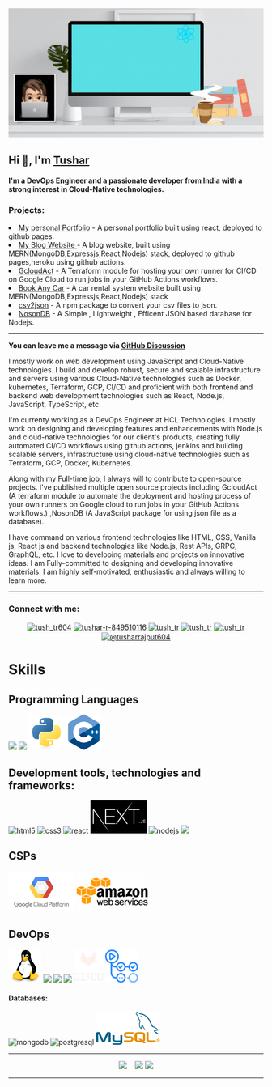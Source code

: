 

<img src="covera.gif" />

<h2 align="left">Hi 👋, I'm <a href="https://tush-tr.github.io/">Tushar</a></h2>


<h4>I'm a DevOps Engineer and a passionate developer from India with a strong interest in Cloud-Native technologies.</h4>

### Projects:
<li><a href="https://tush-tr.github.io/">My personal Portfolio</a> - A personal portfolio built using react, deployed to github pages.
<li><a href="https://tush-tr.github.io/blogs/">My Blog Website </a>- A blog website, built using MERN(MongoDB,Expressjs,React,Nodejs) stack, deployed to github pages,heroku using github actions.
<li><a href="https://github.com/tush-tr/gcloudact">GcloudAct</a> - A Terraform module for hosting your own runner for CI/CD on Google Cloud to run jobs in your GitHub Actions workflows.
<li><a href="https://tush-tr.github.io/BookAnyCar/">Book Any Car</a> - A car rental system website built using MERN(MongoDB,Expressjs,React,Nodejs) stack 
<li><a href="https://www.npmjs.com/package/@tush-tr/csv2json">csv2json</a> - A npm package to convert your csv files to json.
<li><a href="https://www.npmjs.com/package/@tush-tr/nosondb">NosonDB</a> - A Simple , Lightweight , Efficent JSON based database for Nodejs.

 
<hr>

<b>You can leave me a message via <a href="https://github.com/tush-tr/tush-tr/discussions/categories/guest-book"> GitHub Discussion</a></b>

<!-- Information -->
<p>
I mostly work on web development using JavaScript and Cloud-Native technologies. I build and develop robust, secure and scalable infrastructure and servers using various Cloud-Native technologies such as Docker, kubernetes, Terraform, GCP, CI/CD and proficient with both frontend and backend web development technologies such as React, Node.js, JavaScript, TypeScript, etc.</p>

<p>
 I'm currenty working as a DevOps Engineer at HCL Technologies. I mostly work on designing and developing features and enhancements with Node.js and cloud-native technologies for our client's products,
creating fully automated CI/CD workflows using github actions, jenkins
and building scalable servers, infrastructure using cloud-native technologies such as Terraform, GCP, Docker, Kubernetes.
</p>

<p>
 Along with my Full-time job, I always will to contribute to open-source projects. I've published multiple open source projects including GcloudAct (A terraform module to automate the deployment and hosting process of your own runners on Google cloud to run jobs in your GitHub Actions workflows.) ,NosonDB (A JavaScript package for using json file as a database).
</p>
 
<p>I have command on various frontend technologies like HTML, CSS, Vanilla js, React js and backend technologies like Node.js, Rest APIs, GRPC, GraphQL, etc. I love to developing materials and projects on innovative ideas. I am Fully-committed to designing and developing innovative materials. I am highly self-motivated, enthusiastic and always willing to learn more.</p>
<hr>

<h3 align="left">Connect with me:</h3>
<p align="center">
<a href="https://twitter.com/tush_tr604" target="blank"><img align="center" src="https://cdn.jsdelivr.net/npm/simple-icons@3.0.1/icons/twitter.svg" alt="tush_tr604" height="30" width="40" /></a>
<a href="https://linkedin.com/in/tushar-r-849510116" target="blank"><img align="center" src="https://cdn.jsdelivr.net/npm/simple-icons@3.0.1/icons/linkedin.svg" alt="tushar-r-849510116" height="30" width="40" /></a>
<a href="https://instagram.com/tush_tr" target="blank"><img align="center" src="https://cdn.jsdelivr.net/npm/simple-icons@3.0.1/icons/instagram.svg" alt="tush_tr" height="30" width="40" /></a>
<a href="https://www.hackerrank.com/tush_tr" target="blank"><img align="center" src="https://cdn.jsdelivr.net/npm/simple-icons@3.0.1/icons/hackerrank.svg" alt="tush_tr" height="30" width="40" /></a>
<a href="https://www.leetcode.com/tush_tr" target="blank"><img align="center" src="https://cdn.jsdelivr.net/npm/simple-icons@3.0.1/icons/leetcode.svg" alt="tush_tr" height="30" width="40" /></a>
<a href="https://www.hackerearth.com/@tusharrajput604" target="blank"><img align="center" src="https://cdn.jsdelivr.net/npm/simple-icons@3.0.1/icons/hackerearth.svg" alt="@tusharrajput604" height="30" width="40" /></a>
</p>

# Skills

## Programming Languages
<p float="left">
<img src="res/js.gif" height="70">
<img src="https://raw.githubusercontent.com/itsksaurabh/itsksaurabh/master/assets/golang.gif"  height="70" />
<img src="https://raw.githubusercontent.com/devicons/devicon/master/icons/python/python-original.svg" height="70"/>
<img src="https://raw.githubusercontent.com/devicons/devicon/master/icons/cplusplus/cplusplus-original.svg" alt="cplusplus" height="70"/> 
</p>
<!-- ___________________________________________________________________________ -->

## Development tools, technologies and frameworks:
<p float="left">
<img src="res/html.gif" alt="html5" height="65"/> 
<img src="res/css.gif" alt="css3" height="65"/>
<img src="res/react.gif" alt="react" height="65"/>
<img src="res/47A7A0CD-9868-4DE1-95A7-0FAED2D67168_4_5005_c.jpeg" alt="next.js" height="65" />
<img src="res/node.gif" alt="nodejs" height="65"/>
<img src="https://raw.githubusercontent.com/itsksaurabh/itsksaurabh/master/assets/grpc.gif"  height="65" />
</p>
<!-- ______________________________________________________________________ -->

## CSPs
<p float="left">
<img src="res/Google-Cloud-Platform-GCP-Logo.png" height="80">
<img src="res/Amazon-Web-Services-Logo-2006-2017-700x394.png" height="80" />

</p>


## DevOps
<p>
<img src="https://raw.githubusercontent.com/devicons/devicon/master/icons/linux/linux-original.svg" alt="linux" height="65"/>
<img src="res/docker.gif" height="65" >
<img src="res/k8s.gif"  height="65" >
<img src="https://raw.githubusercontent.com/itsksaurabh/itsksaurabh/master/assets/terraform.gif" height="65" />
<img src="res/cicd.gif"  height="65" />
<img src="res/ghactions.png"  height="65" />
</p>



<h4>Databases:</h4>
<p>
<img src="res/mongo.gif" alt="mongodb" height="65"/>
<img src="res/postgresql.gif" alt="postgresql" height="70"/> 
<img src="res/mysql_PNG6.png" alt="mongodb" height="65"/>
</p>

<hr>

<p align="center">
  <img width="44%" src="https://github-readme-stats.vercel.app/api?username=tush-tr&theme=react&cache_seconds=30&hide_border=truek"/>&nbsp;&nbsp;&nbsp;
  <img width="44%" src="https://github-readme-streak-stats.herokuapp.com/?user=tush-tr&theme=react&cache_seconds=30&hide_border=true"/>
 <img src="https://github-profile-summary-cards.vercel.app/api/cards/profile-details?username=tush-tr&theme=dracula"/>
</p>

<hr>

